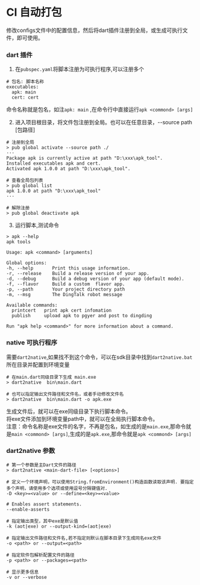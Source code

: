 # CI 自动打包

修改configs文件中的配置信息，然后将dart插件注册到全局，或生成可执行文件，即可使用。


### dart 插件  
1. 在`pubspec.yaml`将脚本注册为可执行程序,可以注册多个    
```
# 包名: 脚本名称
executables:
  apk: main
  cert: cert
```
命令名称就是包名，如注`apk: main` ,在命令行中直接运行`apk <commond> [args]`    

2. 进入项目根目录，将文件包注册到全局。也可以在任意目录，--source path [包路径]

```
# 注册到全局
> pub global activate --source path ./
···
Package apk is currently active at path "D:\xxx\apk_tool".
Installed executables apk and cert.
Activated apk 1.0.0 at path "D:\xxx\apk_tool".

# 查看全局包列表
> pub global list
apk 1.0.0 at path "D:\xxx\apk_tool"
···

# 解除注册
> pub global deactivate apk

```

3. 运行脚本,测试命令
```
> apk --help
apk tools

Usage: apk <command> [arguments]

Global options:
-h, --help       Print this usage information.
-r, --release    Build a release version of your app.
-d, --debug      Build a debug version of your app (default mode).
-f, --flavor     Build a custom  flavor app.
-p, --path       Your project directory path
-m, --msg        The DingTalk robot message

Available commands:
  printcert   print apk cert infomation
  publish     upload apk to pgyer and post to dingding

Run "apk help <command>" for more information about a command.
```

    
### native 可执行程序  
需要`dart2native`,如果找不到这个命令，可以在sdk目录中找到`dart2native.bat`所在目录并配置到环境变量

```
# 在main.dart同级目录下生成 main.exe
> dart2native  bin\main.dart

# 也可以指定输出文件路径和文件名，或者手动修改文件名
> dart2native  bin\main.dart -o apk.exe
```
生成文件后，就可以在exe同级目录下执行脚本命令。    
将exe文件添加到环境变量path中，就可以在全局执行脚本命令。    
注意：命令名称是exe文件的名字，不再是包名，如生成的是`main.exe`,那命令就是`main <commond> [args]`,生成的是`apk.exe`,那命令就是`apk <commond> [args]`


    
    
### dart2native 参数
```
# 第一个参数是主Dart文件的路径
> dart2native <main-dart-file> [<options>]

# 定义一个环境声明，可以使用String.fromEnvironment()构造函数读取该声明. 要指定多个声明，请使用多个选项或使用逗号分隔键值对.
-D <key>=<value> or --define=<key>=<value>

# Enables assert statements.
--enable-asserts

# 指定输出类型，其中exe是默认值
-k (aot|exe) or --output-kind=(aot|exe)

# 指定输出文件路径和文件名,若不指定则默认在脚本目录下生成同名exe文件
-o <path> or --output=<path>

# 指定软件包解析配置文件的路径
-p <path> or --packages=<path>

# 显示更多信息
-v or --verbose


```


